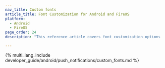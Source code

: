 ```yaml
---
nav_title: Custom fonts
article_title: Font Customization for Android and FireOS
platform: 
  - Android
  - FireOS
page_order: 24
description: "This reference article covers font customization options such as defining a font family and shows how to reference it throughout your Android or FireOS application."

---
```


{% multi_lang_include developer_guide/android/push_notifications/custom_fonts.md %}
